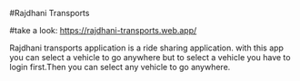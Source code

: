 #Rajdhani Transports

#take a look: https://rajdhani-transports.web.app/

Rajdhani transports application is a ride sharing application.
with this app you can select a vehicle to go anywhere but to 
select a vehicle you have to login first.Then you can select
any vehicle to go anywhere.